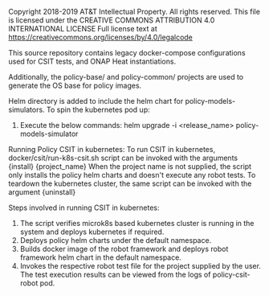 Copyright 2018-2019 AT&T Intellectual Property. All rights reserved.
This file is licensed under the CREATIVE COMMONS ATTRIBUTION 4.0 INTERNATIONAL LICENSE
Full license text at https://creativecommons.org/licenses/by/4.0/legalcode

This source repository contains legacy docker-compose configurations used for CSIT
tests, and ONAP Heat instantiations.

Additionally, the policy-base/ and policy-common/ projects are used to generate 
the OS base for policy images.

Helm directory is added to include the helm chart for policy-models-simulators.
To spin the kubernetes pod up:
1. Execute the below commands:
    helm upgrade -i <release_name> policy-models-simulator
    

Running Policy CSIT in kubernetes:
  To run CSIT in kubernetes, docker/csit/run-k8s-csit.sh script can be invoked with the arguments {install} {project_name}
  When the project name is not supplied, the script only installs the policy helm charts and doesn't execute any robot tests.
  To teardown the kubernetes cluster, the same script can be invoked with the argument {uninstall}
  
Steps involved in running CSIT in kubernetes:
  1. The script verifies microk8s based kubernetes cluster is running in the system and deploys kubernetes if required.
  2. Deploys policy helm charts under the default namespace.
  3. Builds docker image of the robot framework and deploys robot framework helm chart in the default namespace.
  4. Invokes the respective robot test file for the project supplied by the user. 
     The test execution results can be viewed from the logs of policy-csit-robot pod.